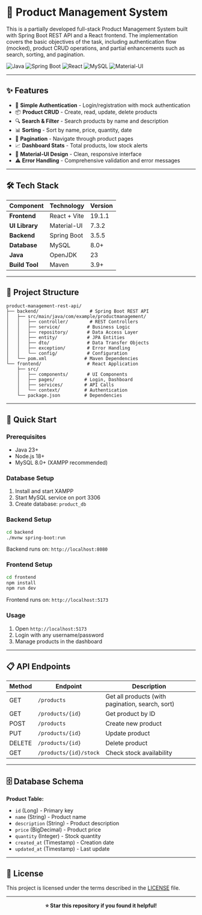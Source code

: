 
# 🚀 Product Management System

This is a partially developed full-stack Product Management System built with Spring Boot REST API and a React frontend.
The implementation covers the basic objectives of the task, including authentication flow (mocked), product CRUD operations, and partial enhancements such as search, sorting, and pagination.

![Java](https://img.shields.io/badge/Java-23-orange)
![Spring Boot](https://img.shields.io/badge/Spring%20Boot-3.5.5-green)
![React](https://img.shields.io/badge/React-19.1.1-blue)
![MySQL](https://img.shields.io/badge/MySQL-8.0-blue)
![Material-UI](https://img.shields.io/badge/Material--UI-7.3.2-purple)

---

## ✨ Features

- 🔐 **Simple Authentication** - Login/registration with mock authentication
- 📦 **Product CRUD** - Create, read, update, delete products
- 🔍 **Search & Filter** - Search products by name and description
- 📊 **Sorting** - Sort by name, price, quantity, date
- 📄 **Pagination** - Navigate through product pages
- 📈 **Dashboard Stats** - Total products, low stock alerts
- 🎨 **Material-UI Design** - Clean, responsive interface
- ⚠️ **Error Handling** - Comprehensive validation and error messages

---

## 🛠️ Tech Stack

| Component | Technology | Version |
|-----------|------------|---------|
| **Frontend** | React + Vite | 19.1.1 |
| **UI Library** | Material-UI | 7.3.2 |
| **Backend** | Spring Boot | 3.5.5 |
| **Database** | MySQL | 8.0+ |
| **Java** | OpenJDK | 23 |
| **Build Tool** | Maven | 3.9+ |

---

## 📁 Project Structure

```
product-management-rest-api/
├── backend/                   # Spring Boot REST API
│   ├── src/main/java/com/example/productmanagement/
│   │   ├── controller/        # REST Controllers
│   │   ├── service/          # Business Logic
│   │   ├── repository/       # Data Access Layer
│   │   ├── entity/           # JPA Entities
│   │   ├── dto/              # Data Transfer Objects
│   │   ├── exception/        # Error Handling
│   │   └── config/           # Configuration
│   └── pom.xml              # Maven Dependencies
└── frontend/                 # React Application
    ├── src/
    │   ├── components/       # UI Components
    │   ├── pages/           # Login, Dashboard
    │   ├── services/        # API Calls
    │   └── context/         # Authentication
    └── package.json         # Dependencies
```

---

## 🚀 Quick Start

### Prerequisites
- Java 23+
- Node.js 18+
- MySQL 8.0+ (XAMPP recommended)

### Database Setup
1. Install and start XAMPP
2. Start MySQL service on port 3306
3. Create database: `product_db`

### Backend Setup
```bash
cd backend
./mvnw spring-boot:run
```
Backend runs on: `http://localhost:8080`

### Frontend Setup
```bash
cd frontend
npm install
npm run dev
```
Frontend runs on: `http://localhost:5173`

### Usage
1. Open `http://localhost:5173`
2. Login with any username/password
3. Manage products in the dashboard

---

## 📋 API Endpoints

| Method | Endpoint | Description |
|--------|----------|-------------|
| GET | `/products` | Get all products (with pagination, search, sort) |
| GET | `/products/{id}` | Get product by ID |
| POST | `/products` | Create new product |
| PUT | `/products/{id}` | Update product |
| DELETE | `/products/{id}` | Delete product |
| GET | `/products/{id}/stock` | Check stock availability |

---

## 🗄️ Database Schema

**Product Table:**
- `id` (Long) - Primary key
- `name` (String) - Product name
- `description` (String) - Product description  
- `price` (BigDecimal) - Product price
- `quantity` (Integer) - Stock quantity
- `created_at` (Timestamp) - Creation date
- `updated_at` (Timestamp) - Last update

---

## 📄 License

This project is licensed under the terms described in the [LICENSE](LICENSE) file.



---

<div align="center">

**⭐ Star this repository if you found it helpful!**

</div>














